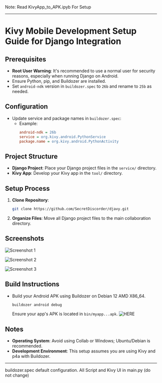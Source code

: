 Note: Read KivyApp_to_APK.ipyb For Setup

---

# Kivy Mobile Development Setup Guide for Django Integration

## Prerequisites

- **Root User Warning**: It's recommended to use a normal user for security reasons, especially when running Django on Android.
- Ensure Python, pip, and Buildozer are installed.
- Set `android-ndk` version in `buildozer.spec` to `26b` and rename to `25b` as needed.

## Configuration

- Update service and package names in `buildozer.spec`:
  - Example:
    ```ini
    android-ndk = 26b
    service = org.kivy.android.PythonService
    package.name = org.kivy.android.PythonActivity
    ```

## Project Structure

- **Django Project**: Place your Django project files in the `service/` directory.
- **Kivy App**: Develop your Kivy app in the `tool/` directory.

## Setup Process

1. **Clone Repository**: 
   ```bash
   git clone https://github.com/SecretDiscorder/djavy.git
   ```

2. **Organize Files**: 
   Move all Django project files to the main collaboration directory.

## Screenshots

![Screenshot 1](https://github.com/SecretDiscorder/djavy/assets/139457966/d192a606-b0ba-4244-84bf-6157f881608a)

![Screenshot 2](https://github.com/SecretDiscorder/djavy/assets/139457966/c15e8f9e-db3c-4d54-a4d3-aff8b9916ffb)

![Screenshot 3](https://github.com/SecretDiscorder/djavy/assets/139457966/9e0b3cd5-07ba-4f6d-8331-0c529e6357ed)

## Build Instructions

- Build your Android APK using Buildozer on Debian 12 AMD X86_64.

   ```bash
   buildozer android debug
   ```

   Ensure your app's APK is located in `bin/myapp...apk`. ![HERE](https://drive.sma1pecangaan.sch.id:9001/s/ifMmQoXmgJ8AXKc)

## Notes

- **Operating System**: Avoid using Collab or Windows; Ubuntu/Debian is recommended.
- **Development Environment**: This setup assumes you are using Kivy and p4a with Buildozer.

---

buildozer.spec default configuration. All Script and Kivy UI in main.py (do not change)
